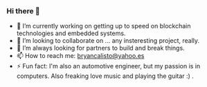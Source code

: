 ### Hi there 👋

<!--
**bryancalisto/bryancalisto** is a ✨ _special_ ✨ repository because its `README.md` (this file) appears on your GitHub profile.

Here are some ideas to get you started:

- 🔭 I’m currently working on ...
- 🌱 I’m currently learning ...
- 👯 I’m looking to collaborate on ...
- 🤔 I’m looking for help with ...
- 💬 Ask me about ...
- 📫 How to reach me: ...
- 😄 Pronouns: ...
- ⚡ Fun fact: ...
-->

- 🔭 I’m currently working on getting up to speed on blockchain technologies and embedded systems.
- 👯 I’m looking to collaborate on ... any insteresting project, really.
- 🤔 I’m always looking for partners to build and break things.
- 📫 How to reach me: bryancalisto@yahoo.es
- ⚡ Fun fact: I'm also an automotive engineer, but my passion is in computers. Also freaking love music and playing the guitar :) .
